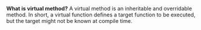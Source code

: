 **What is virtual method?**
A virtual method is an inheritable and overridable method. In short, a virtual function defines a target function to be executed, but the target might not be known at compile time.